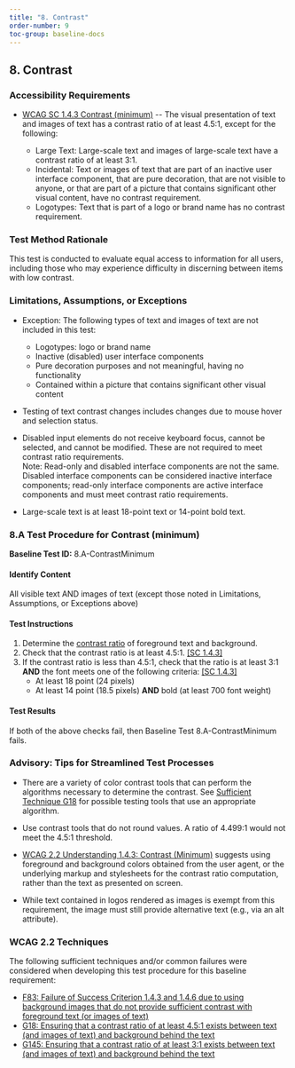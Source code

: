 ```yaml
---
title: "8. Contrast"
order-number: 9
toc-group: baseline-docs
---
```


## 8. Contrast

### Accessibility Requirements

-   [WCAG SC 1.4.3 Contrast (minimum)](https://www.w3.org/WAI/WCAG22/Understanding/contrast-minimum) -- The visual presentation of text and images of text has a contrast ratio of at least 4.5:1, except for the following:

    -   Large Text: Large-scale text and images of large-scale text have a contrast ratio of at least 3:1.
    -   Incidental: Text or images of text that are part of an inactive user interface component, that are pure decoration, that are not visible to anyone, or that are part of a picture that contains significant other visual content, have no contrast requirement.
    -   Logotypes: Text that is part of a logo or brand name has no contrast requirement.

### Test Method Rationale

This test is conducted to evaluate equal access to information for all users, including those who may experience difficulty in discerning between items with low contrast.

### Limitations, Assumptions, or Exceptions

-   Exception: The following types of text and images of text are not included in this test:
    - Logotypes: logo or brand name
    - Inactive (disabled) user interface components
    - Pure decoration purposes and not meaningful, having no functionality
    - Contained within a picture that contains significant other visual content

-   Testing of text contrast changes includes changes due to mouse hover and selection status.

-   Disabled input elements do not receive keyboard focus, cannot be selected, and cannot be modified. These are not required to meet contrast ratio requirements.  
    Note: Read-only and disabled interface components are not the same. Disabled interface components can be considered inactive interface components; read-only interface components are active interface components and must meet contrast ratio requirements.
-   Large-scale text is at least 18-point text or 14-point bold text.

### 8.A Test Procedure for Contrast (minimum)

**Baseline Test ID:** 8.A-ContrastMinimum

#### Identify Content

<p id="d8aIC">All visible text AND images of text (except those noted in Limitations, Assumptions, or Exceptions above)</p>

#### Test Instructions
<ol id="d8aTI">
    <li id="d8aTI-1">Determine the <a href="https://www.w3.org/TR/WCAG22/#dfn-contrast-ratio" target="_blank" rel="noopener">contrast ratio</a> of foreground text and background.</li>
    <li id="d8aTI-2">Check that the contrast ratio is at least 4.5:1. <a href="http://www.w3.org/TR/UNDERSTANDING-WCAG20/visual-audio-contrast-contrast.html" target="_blank" rel="noopener">[SC 1.4.3]</a></li>
    <li id="d8aTI-3">If the contrast ratio is less than 4.5:1, check that the ratio is at least 3:1 <strong>AND</strong> the font meets one of the following criteria: <a href="http://www.w3.org/TR/UNDERSTANDING-WCAG20/visual-audio-contrast-contrast.html" target="_blank" rel="noopener">[SC 1.4.3]</a>
        <ul>
            <li>At least 18 point (24 pixels)</li>
            <li>At least 14 point (18.5 pixels) <strong>AND</strong> bold (at least 700 font weight)</li>
        </ul>
    </li>
</ol>

#### Test Results

<p id="d8aTR">If both of the above checks fail, then Baseline Test 8.A-ContrastMinimum fails.</p>

### Advisory: Tips for Streamlined Test Processes

-   There are a variety of color contrast tools that can perform the algorithms necessary to determine the contrast. See [Sufficient Technique G18](https://www.w3.org/WAI/WCAG22/Techniques/general/G18) for possible testing tools that use an appropriate algorithm.

-   Use contrast tools that do not round values. A ratio of 4.499:1 would not meet the 4.5:1 threshold.

-   [WCAG 2.2 Understanding 1.4.3: Contrast (Minimum)](https://www.w3.org/WAI/WCAG22/Understanding/contrast-minimum) suggests using foreground and background colors obtained from the user agent, or the underlying markup and stylesheets for the contrast ratio computation, rather than the text as presented on screen.

-   While text contained in logos rendered as images is exempt from this requirement, the image must still provide alternative text (e.g., via an alt attribute).

### WCAG 2.2 Techniques

The following sufficient techniques and/or common failures were considered when developing this test procedure for this baseline requirement:

-   [F83: Failure of Success Criterion 1.4.3 and 1.4.6 due to using background images that do not provide sufficient contrast with foreground text (or images of text)](https://www.w3.org/WAI/WCAG21/Techniques/failures/F83.html)
-   [G18: Ensuring that a contrast ratio of at least 4.5:1 exists between text (and images of text) and background behind the text](https://www.w3.org/WAI/WCAG22/Techniques/general/G18)
-   [G145: Ensuring that a contrast ratio of at least 3:1 exists between text (and images of text) and background behind the text](https://www.w3.org/WAI/WCAG22/Techniques/general/G145)
